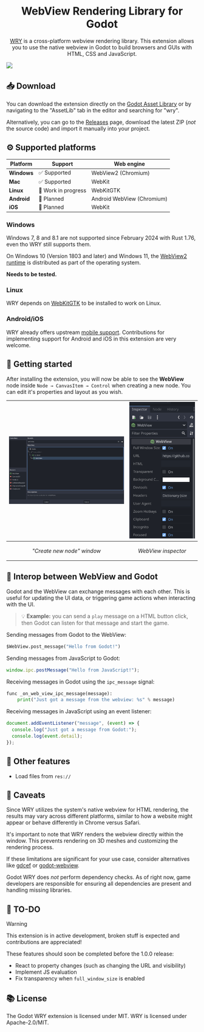 <h1 align="center">WebView Rendering Library for Godot</h1>

<p align="center">
  <a href="https://github.com/tauri-apps/wry">WRY</a> is a cross-platform webview rendering library. This extension allows you to use the native webview in Godot to build browsers and GUIs with HTML, CSS and JavaScript.
</p>

![](assets/screenshot-7.png)

## 📥 Download

You can download the extension directly on the [Godot Asset Library](https://godotengine.org/asset-library/asset/3426) or by navigating to the "AssetLib" tab in the editor and searching for "wry".

Alternatively, you can go to the [Releases](https://github.com/doceazedo/godot_wry/releases) page, download the latest ZIP (_not_ the source code) and import it manually into your project.

## ⚙️ Supported platforms

| Platform    | Support             | Web engine                 |
| ----------- | ------------------- | -------------------------- |
| **Windows** | ✅ Supported        | WebView2 (Chromium)        |
| **Mac**     | ✅ Supported        | WebKit                     |
| **Linux**   | 🔄 Work in progress | WebKitGTK                  |
| **Android** | 🚧 Planned          | Android WebView (Chromium) |
| **iOS**     | 🚧 Planned          | WebKit                     |

### Windows

Windows 7, 8 and 8.1 are not supported since February 2024 with Rust 1.76, even tho WRY still supports them.

On Windows 10 (Version 1803 and later) and Windows 11, the [WebView2 runtime](https://developer.microsoft.com/microsoft-edge/webview2) is distributed as part of the operating system.

**Needs to be tested.**

### Linux

WRY depends on [WebKitGTK](https://webkitgtk.org) to be installed to work on Linux.

### Android/iOS

WRY already offers upstream [mobile support](https://github.com/tauri-apps/wry/blob/dev/MOBILE.md). Contributions for implementing support for Android and iOS in this extension are very welcome.

## 🧰 Getting started

After installing the extension, you will now be able to see the **WebView** node inside `Node → CanvasItem → Control` when creating a new node. You can edit it's properties and layout as you wish.

| ![](assets/create-new-node.png)                       | ![](assets/inspector.png)                      |
| ----------------------------------------------------- | ---------------------------------------------- |
| <p align="center"><i>"Create new node" window</i></p> | <p align="center"><i>WebView inspector</i></p> |

## 🔄 Interop between WebView and Godot

Godot and the WebView can exchange messages with each other. This is useful for updating the UI data, or triggering game actions when interacting with the UI.

> 💡 **Example:** you can send a `play` message on a HTML button click, then Godot can listen for that message and start the game.

Sending messages from Godot to the WebView:

```py
$WebView.post_message("Hello from Godot!")
```

Sending messages from JavaScript to Godot:

```js
window.ipc.postMessage("Hello from JavaScript!");
```

Receiving messages in Godot using the `ipc_message` signal:

```py
func _on_web_view_ipc_message(message):
	print("Just got a message from the webview: %s" % message)
```

Receiving messages in JavaScript using an event listener:

```js
document.addEventListener("message", (event) => {
  console.log("Just got a message from Godot:");
  console.log(event.detail);
});
```

## 📌 Other features

- Load files from `res://`

## 🚧 Caveats

Since WRY utilizes the system's native webview for HTML rendering, the results may vary across different platforms, similar to how a website might appear or behave differently in Chrome versus Safari.

It's important to note that WRY renders the webview directly within the window. This prevents rendering on 3D meshes and customizing the rendering process.

If these limitations are significant for your use case, consider alternatives like [gdcef](https://github.com/Lecrapouille/gdcef) or [godot-webview](https://godotwebview.com/).

Godot WRY does _not_ perform dependency checks. As of right now, game developers are responsible for ensuring all dependencies are present and handling missing libraries.

## 📝 TO-DO

> [!WARNING]  
> This extension is in active development, broken stuff is expected and contributions are appreciated!

These features should soon be completed before the 1.0.0 release:

- React to property changes (such as changing the URL and visibility)
- Implement JS evaluation
- Fix transparency when `full_window_size` is enabled

## 📚 License

The Godot WRY extension is licensed under MIT. WRY is licensed under Apache-2.0/MIT.
